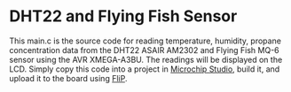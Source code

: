 # DHT22 and Flying Fish Sensor
This main.c is the source code for reading temperature, humidity, propane concentration data from the DHT22 ASAIR AM2302 and Flying Fish MQ-6 sensor using the AVR XMEGA-A3BU. The readings will be displayed on the LCD. Simply copy this code into a project in [Microchip Studio](https://www.microchip.com/en-us/tools-resources/develop/microchip-studio), build it, and upload it to the board using [FliP](https://www.microchip.com/en-us/development-tool/flip).
